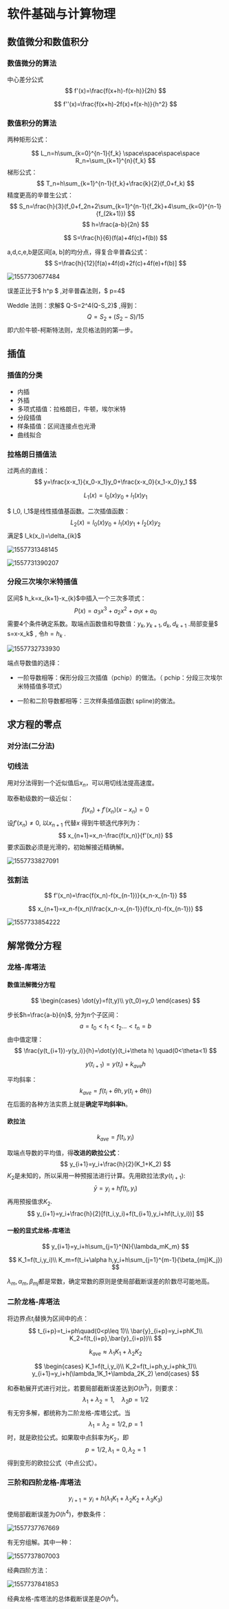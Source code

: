 # 软件基础与计算物理

## 数值微分和数值积分

### 数值微分的算法

中心差分公式
$$
f'(x)=\frac{f(x+h)-f(x-h)}{2h}
$$

$$
f''(x)=\frac{f(x+h)-2f(x)+f(x-h)}{h^2}
$$

### 数值积分的算法

两种矩形公式：

$$
L_n=h\sum_{k=0}^{n-1}{f_k} \space\space\space\space R_n=\sum_{k=1}^{n}{f_k}
$$
梯形公式：
$$
T_n=h\sum_{k=1}^{n-1}{f_k}+\frac{k}{2}(f_0+f_k)
$$
精度更高的辛普生公式：
$$
S_n=\frac{h}{3}(f_0+f_2n+2\sum_{k=1}^{n-1}{f_2k}+4\sum_{k=0}^{n-1}{f_(2k+1)})
$$
$$
h=\frac{a-b}{2n}
$$

$$
S=\frac{h}{6}(f(a)+4f(c)+f(b))
$$

a,d,c,e,b是区间[a, b]的均分点，得复合辛普森公式：
$$
S=\frac{h}{12}[f(a)+4f(d)+2f(c)+4f(e)+f(b)]
$$

![1557730677484](assets/1557730677484.png)

误差正比于$ h^p $ ,对辛普森法则，$ p=4$ 

Weddle 法则：求解$ Q-S=2^4(Q-S_2)$ ,得到：
$$
Q=S_2+(S_2-S)/15
$$
即六阶牛顿-柯斯特法则，龙贝格法则的第一步。

## 插值

### 插值的分类

* 内插
* 外插
* 多项式插值：拉格朗日，牛顿，埃尔米特
* 分段插值
* 样条插值：区间连接点也光滑
* 曲线拟合

### 拉格朗日插值法

过两点的直线：
$$
y=\frac{x-x_1}{x_0-x_1}y_0+\frac{x-x_0}{x_1-x_0}y_1
$$

$$
L_1(x)=l_0(x)y_0+l_1(x)y_1
$$

$ l_0, l_1$是线性插值基函数。二次插值函数：
$$
L_2(x)=l_0(x)y_0+l_1(x)y_1+l_2(x)y_2
$$
满足$ l_k(x_i)=\delta_{ik}$ 

![1557731348145](assets/1557731348145.png)

![1557731390207](assets/1557731390207.png)

### 分段三次埃尔米特插值

区间$ h_k=x_{k+1}-x_{k}$中插入一个三次多项式：
$$
P(x)=a_3x^3+a_2x^2+a_1x+a_0
$$
需要4个条件确定系数。取端点函数值和导数值：$y_k, y_{k+1}, d_k, d_{k+1}$ .局部变量$ s=x-x_k$ , 令$h=h_k$ .

![1557732733930](assets/1557732733930.png)

端点导数值的选择：

* 一阶导数相等：保形分段三次插值（pchip）的做法。（ pchip：分段三次埃尔米特插值多项式）

* 一阶和二阶导数都相等：三次样条插值函数( spline)的做法。

## 求方程的零点

### 对分法(二分法)

### 切线法

用对分法得到一个近似值后$x_n$，可以用切线法提高速度。

取泰勒级数的一级近似：
$$
f(x_n)+f'(x_n)(x-x_n)=0
$$
设$f'(x_n)\ne 0$, 以$x_{n+1}$  代替$x$ 得到牛顿迭代序列为：
$$
x_{n+1}=x_n-\frac{f(x_n)}{f'(x_n)}
$$
要求函数必须是光滑的，初始解接近精确解。

![1557733827091](assets/1557733827091.png)

### 弦割法

$$
f'(x_n)=\frac{f(x_n)-f(x_{n-1})}{x_n-x_{n-1}}
$$

$$
x_{n+1}=x_n-f(x_n)\frac{x_n-x_{n-1}}{f(x_n)-f(x_{n-1})}
$$

![1557733854222](assets/1557733854222.png)

## 解常微分方程

### 龙格-库塔法

#### 数值法解微分方程

$$
\begin{cases}
\dot{y}=f(t,y)\\
y(t_0)=y_0
\end{cases}
$$

步长$h=\frac{a-b}{n}$, 分为n个子区间：
$$
a=t_0<t_1<t_2...<t_n=b
$$
由中值定理：
$$
\frac{y(t_{i+1})-y(y_i)}{h}=\dot{y}(t_i+\theta h) \quad(0<\theta<1)
$$

$$
y(t_{i+1})=y(t_i)+k_{ave}h
$$

平均斜率：
$$
k_{ave}=f(t_i+\theta h,y(t_i+\theta h))
$$
在后面的各种方法实质上就是**确定平均斜率h**。

#### 欧拉法

$$
k_{ave}=f(t_i,y_i)
$$

取端点导数的平均值，得**改进的欧拉公式**：
$$
y_{i+1}=y_i+\frac{h}{2}(K_1+K_2)
$$
$K_2$是未知的，所以采用一种预报法进行计算。先用欧拉法求$y(t_{i+1})$:
$$
\bar{y}=y_i+hf(t_i,y_i)
$$
再用预报值求$K_2$.
$$
y_{i+1}=y_i+\frac{h}{2}[f(t_i,y_i)+f(t_{i+1},y_i+hf(t_i,y_i))]
$$

#### 一般的显式龙格-库塔法

$$
y_{i+1}=y_i+h\sum_{j=1}^{N}{\lambda_mK_m}
$$

$$
K_1=f(t_i,y_i)\\
K_m=f(t_i+\alpha h,y_i+h\sum_{j=1}^{m-1}{\beta_{mj}K_j})
$$

$\lambda_m, \alpha_m, \beta_{mj}$都是常数，确定常数的原则是使局部截断误差的阶数尽可能地高。

### 二阶龙格-库塔法

将边界点$t_i$替换为区间中的点：
$$
t_{i+p}=t_i+ph\quad(0<p\leq 1)\\
\bar{y}_{i+p}=y_i+phK_1\\
K_2=f(t_{i+p},\bar{y}_{i+p})\\
$$

$$
k_{ave}\approx\lambda_1K_1+\lambda_2K_2
$$

$$
\begin{cases}
K_1=f(t_i,y_i)\\
K_2=f(t_i+ph,y_i+phk_1)\\
y_{i+1}=y_i+h(\lambda_1K_1+\lambda_2K_2)
\end{cases}
$$

和泰勒展开式进行对比，若要局部截断误差达到$O(h^3)$，则要求：
$$
\lambda_1+\lambda_2=1,\quad\lambda_2p=1/2
$$
有无穷多解，都统称为二阶龙格-库塔公式。当
$$
\lambda_1=\lambda_2=1/2, p=1
$$
时，就是欧拉公式。如果取中点斜率为$K_2$，即
$$
p=1/2,\lambda_1=0,\lambda_2=1
$$
得到变形的欧拉公式（中点公式）。

### 三阶和四阶龙格-库塔法

$$
y_{i+1}=y_i+h(\lambda_1K_1+\lambda_2K_2+\lambda_3K_3)
$$

使局部截断误差为$O(h^4)$，参数条件：

![1557737767669](assets/1557737767669.png)

有无穷组解。其中一种：

![1557737807003](assets/1557737807003.png)

经典四阶方法：

![1557737841853](assets/1557737841853.png)

经典龙格-库塔法的总体截断误差是$O(h^4)$。

